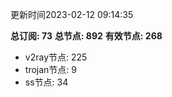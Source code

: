更新时间2023-02-12 09:14:35

**总订阅: 73**
**总节点: 892**
**有效节点: 268**
- v2ray节点: 225
- trojan节点: 9
- ss节点: 34
